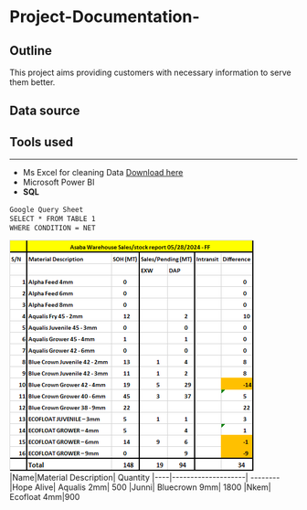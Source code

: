 # Project-Documentation-
## Outline
This project aims providing customers with necessary information to serve them better.

## Data source

## Tools used
---
- Ms Excel for cleaning Data [Download here](https://Microsoft.com)
- Microsoft Power BI
- **SQL**
```
Google Query Sheet
SELECT * FROM TABLE 1
WHERE CONDITION = NET
```
![](F28May.png)
|Name|Material Description| Quantity
|----|--------------------| --------
|Hope Alive| Aqualis 2mm| 500
|Junni| Bluecrown 9mm| 1800
|Nkem| Ecofloat 4mm|900
